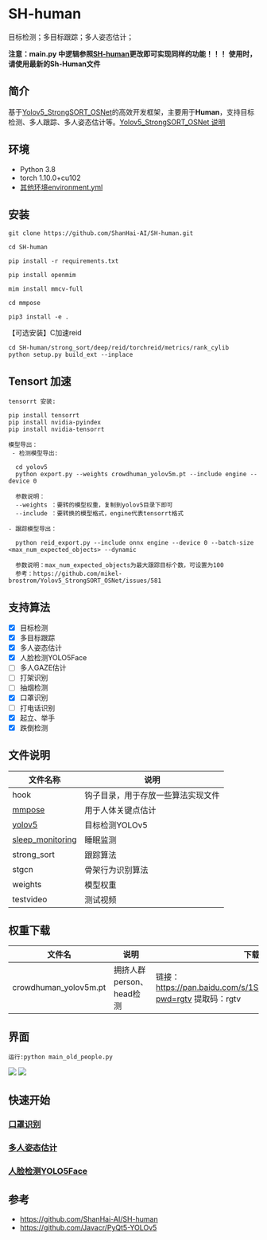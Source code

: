 <!--
 * @Descripttion: 
 * @version: 
 * @Author: LiQiang
 * @Date: 2022-09-29 19:15:40
 * @LastEditTime: 2022-09-29 20:26:07
-->
# SH-human
目标检测；多目标跟踪；多人姿态估计；

**注意：main.py 中逻辑参照[SH-human](https://github.com/ShanHai-AI/SH-human)更改即可实现同样的功能！！！**
**使用时，请使用最新的Sh-Human文件**

## 简介
基于[Yolov5_StrongSORT_OSNet](https://github.com/mikel-brostrom/Yolov5_StrongSORT_OSNet)的高效开发框架，主要用于**Human**，支持目标检测、多人跟踪、多人姿态估计等。[Yolov5_StrongSORT_OSNet 说明](docs/README_YoloV5%2BStrongSORT.md)

## 环境
- Python 3.8
- torch 1.10.0+cu102
- [其他环境environment.yml](docs/environment.yml)

## 安装
```
git clone https://github.com/ShanHai-AI/SH-human.git

cd SH-human

pip install -r requirements.txt

pip install openmim

mim install mmcv-full

cd mmpose

pip3 install -e .
```
【可选安装】C加速reid
```
cd SH-human/strong_sort/deep/reid/torchreid/metrics/rank_cylib
python setup.py build_ext --inplace
```
## Tensort 加速
```
tensorrt 安装:

pip install tensorrt
pip install nvidia-pyindex
pip install nvidia-tensorrt

模型导出：
 - 检测模型导出:
 
  cd yolov5
  python export.py --weights crowdhuman_yolov5m.pt --include engine --device 0
  
  参数说明：
  --weights ：要转的模型权重，复制到yolov5目录下即可
  --include ：要转换的模型格式，engine代表tensorrt格式
  
- 跟踪模型导出：

  python reid_export.py --include onnx engine --device 0 --batch-size <max_num_expected_objects> --dynamic
  
  参数说明：max_num_expected_objects为最大跟踪目标个数，可设置为100
  参考：https://github.com/mikel-brostrom/Yolov5_StrongSORT_OSNet/issues/581
```
## 支持算法

- [x] 目标检测
- [x] 多目标跟踪
- [x] 多人姿态估计
- [x] 人脸检测YOLO5Face
- [ ] 多人GAZE估计
- [ ] 打架识别
- [ ] 抽烟检测
- [x] 口罩识别
- [ ] 打电话识别
- [x] 起立、举手
- [x] 跌倒检测

## 文件说明
| 文件名称                | 说明                                                |
| ----------------------- | -------------------------------------------------------- |
| hook | 钩子目录，用于存放一些算法实现文件          |
| [mmpose](https://github.com/open-mmlab/mmpose)     | 用于人体关键点估计 |
| [yolov5](https://github.com/ultralytics/yolov5)     | 目标检测YOLOv5 |
|[sleep_monitoring](https://github.com/ShanHai-AI/sleep-monitoring)|睡眠监测|
|strong_sort     | 跟踪算法 |
|stgcn     | 骨架行为识别算法 |
|weights     | 模型权重 |
|testvideo     | 测试视频 |

## 权重下载
|文件名|说明|下载链接|
| ----------------------- | -------------------------------------------------------- | -------------------------------------------------------- |
|crowdhuman_yolov5m.pt|拥挤人群person、head检测|链接：https://pan.baidu.com/s/1SKhgLaqolnBZU9iDmjOUOg?pwd=rgtv 提取码：rgtv


## 界面

```运行:python main_old_people.py```

![](./docs/界面.png)
![](./docs/运行.png)

## 快速开始
### [口罩识别](docs/%E5%8F%A3%E7%BD%A9%E8%AF%86%E5%88%AB.md)
### [多人姿态估计](docs/%E5%A4%9A%E4%BA%BA%E5%A7%BF%E6%80%81%E4%BC%B0%E8%AE%A1.md)
### [人脸检测YOLO5Face](https://github.com/deepcam-cn/yolov5-face)


## 参考
- https://github.com/ShanHai-AI/SH-human
- https://github.com/Javacr/PyQt5-YOLOv5
